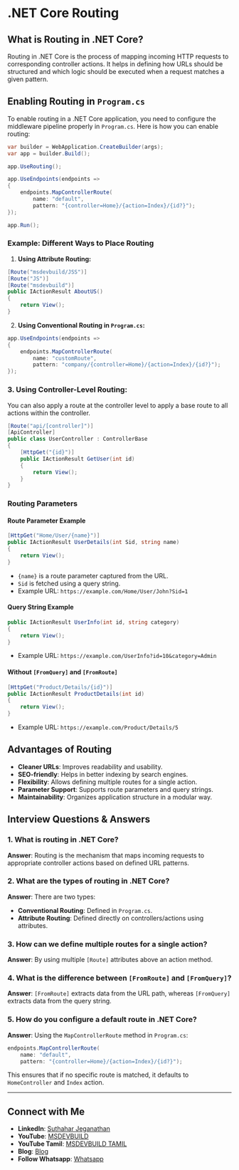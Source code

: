# .NET Core Routing

## What is Routing in .NET Core?
Routing in .NET Core is the process of mapping incoming HTTP requests to corresponding controller actions. It helps in defining how URLs should be structured and which logic should be executed when a request matches a given pattern.

## Enabling Routing in `Program.cs`
To enable routing in a .NET Core application, you need to configure the middleware pipeline properly in `Program.cs`. Here is how you can enable routing:

```csharp
var builder = WebApplication.CreateBuilder(args);
var app = builder.Build();

app.UseRouting();

app.UseEndpoints(endpoints =>
{
    endpoints.MapControllerRoute(
        name: "default",
        pattern: "{controller=Home}/{action=Index}/{id?}");
});

app.Run();
```

### Example: Different Ways to Place Routing
1. **Using Attribute Routing:**
   
```csharp
[Route("msdevbuild/JSS")]
[Route("JS")]
[Route("msdevbuild")]
public IActionResult AboutUS()
{
    return View();
}
```

2. **Using Conventional Routing in `Program.cs`:**

```csharp
app.UseEndpoints(endpoints =>
{
    endpoints.MapControllerRoute(
        name: "customRoute",
        pattern: "company/{controller=Home}/{action=Index}/{id?}");
});
```

### 3. **Using Controller-Level Routing:**
You can also apply a route at the controller level to apply a base route to all actions within the controller.

```csharp
[Route("api/[controller]")]
[ApiController]
public class UserController : ControllerBase
{
    [HttpGet("{id}")]
    public IActionResult GetUser(int id)
    {
        return View();
    }
}
```

### Routing Parameters

#### Route Parameter Example
```csharp
[HttpGet("Home/User/{name}")]
public IActionResult UserDetails(int Sid, string name)
{
    return View();
}
```
- `{name}` is a route parameter captured from the URL.
- `Sid` is fetched using a query string.
- Example URL: `https://example.com/Home/User/John?Sid=1`

#### Query String Example
```csharp
public IActionResult UserInfo(int id, string category)
{
    return View();
}
```
- Example URL: `https://example.com/UserInfo?id=10&category=Admin`

#### Without `[FromQuery]` and `[FromRoute]`
```csharp
[HttpGet("Product/Details/{id}")]
public IActionResult ProductDetails(int id)
{
    return View();
}
```
- Example URL: `https://example.com/Product/Details/5`

## Advantages of Routing
- **Cleaner URLs**: Improves readability and usability.
- **SEO-friendly**: Helps in better indexing by search engines.
- **Flexibility**: Allows defining multiple routes for a single action.
- **Parameter Support**: Supports route parameters and query strings.
- **Maintainability**: Organizes application structure in a modular way.

## Interview Questions & Answers

### 1. What is routing in .NET Core?
**Answer**: Routing is the mechanism that maps incoming requests to appropriate controller actions based on defined URL patterns.

### 2. What are the types of routing in .NET Core?
**Answer**: There are two types:
   - **Conventional Routing**: Defined in `Program.cs`.
   - **Attribute Routing**: Defined directly on controllers/actions using attributes.

### 3. How can we define multiple routes for a single action?
**Answer**: By using multiple `[Route]` attributes above an action method.

### 4. What is the difference between `[FromRoute]` and `[FromQuery]`?
**Answer**: `[FromRoute]` extracts data from the URL path, whereas `[FromQuery]` extracts data from the query string.

### 5. How do you configure a default route in .NET Core?
**Answer**: Using the `MapControllerRoute` method in `Program.cs`:

```csharp
endpoints.MapControllerRoute(
    name: "default",
    pattern: "{controller=Home}/{action=Index}/{id?}");
```

This ensures that if no specific route is matched, it defaults to `HomeController` and `Index` action.

---
## Connect with Me
- **LinkedIn**: [Suthahar Jeganathan](https://www.linkedin.com/in/jssuthahar/)
- **YouTube**: [MSDEVBUILD](https://www.youtube.com/@MSDEVBUILD)
- **YouTube Tamil**: [MSDEVBUILD TAMIL](https://www.youtube.com/@MSDEVBUILDTamil)
- **Blog**: [Blog](https://www.msdevbuild.com/)
- **Follow Whatsapp**: [Whatsapp](https://www.whatsapp.com/channel/0029Va5j2rHEFeXcTlUhQB0J)
